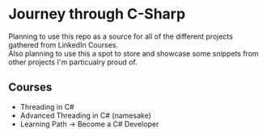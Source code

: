 ﻿# Journey through C-Sharp

Planning to use this repo as a source for all of the different projects gathered from LinkedIn Courses.  
Also planning to use this a spot to store and showcase some snippets from other projects I'm particualry proud of.  

## Courses

* Threading in C#
* Advanced Threading in C# (namesake)
* Learning Path -> Become a C# Developer

